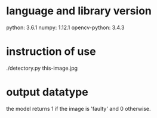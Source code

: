 # language and library version
  python: 3.6.1
  numpy: 1.12.1
  opencv-python: 3.4.3
  
# instruction of use
  ./detectory.py this-image.jpg

# output datatype
  the model returns 1 if the image is 'faulty' and 0 otherwise. 
